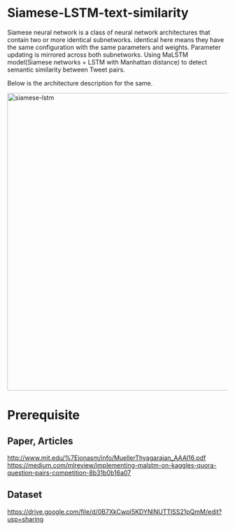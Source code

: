 # Siamese-LSTM-text-similarity
Siamese neural network is a class of neural network architectures that contain two or more identical subnetworks. identical here means they have the same configuration with the same parameters and weights. Parameter updating is mirrored across both subnetworks.
Using MaLSTM model(Siamese networks + LSTM with Manhattan distance) to detect semantic similarity between Tweet pairs.

Below is the architecture description for the same.

<img width="679" alt="siamese-lstm" src="https://user-images.githubusercontent.com/34228896/42486558-45490070-841a-11e8-9cf3-61cdea15de1d.png">

# Prerequisite
## Paper, Articles
http://www.mit.edu/%7Ejonasm/info/MuellerThyagarajan_AAAI16.pdf
https://medium.com/mlreview/implementing-malstm-on-kaggles-quora-question-pairs-competition-8b31b0b16a07

## Dataset
https://drive.google.com/file/d/0B7XkCwpI5KDYNlNUTTlSS21pQmM/edit?usp=sharing


